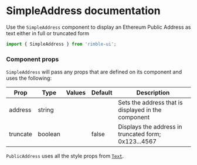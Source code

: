 # SimpleAddress documentation

Use the `SimpleAddress` component to display an Ethereum Public Address as text either in full or truncated form

```jsx
import { SimpleAddress } from 'rimble-ui';
```

<!-- STORY -->

### Component props

`SimpleAddress` will pass any props that are defined on its component and uses the following:

| Prop          | Type     | Values | Default | Description                                             |
| ------------- | -------- | ------ | ------- | ------------------------------------------------------- |
| address       | string   |        |         | Sets the address that is displayed in the component     |
| truncate      | boolean  |        | false   | Displays the address in truncated form; 0x123...4567    |

`PublicAddress` uses all the style props from [`Text`](https://consensys.github.io/rimble-ui/?path=/story/components-text--documentation).